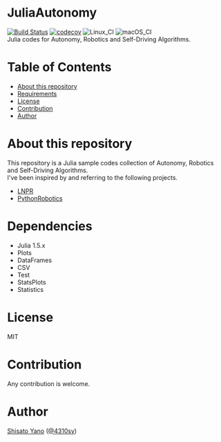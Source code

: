 # JuliaAutonomy
[![Build Status](https://travis-ci.org/ShisatoYano/JuliaAutonomy.svg?branch=main)](https://travis-ci.org/ShisatoYano/JuliaAutonomy) [![codecov](https://codecov.io/gh/ShisatoYano/JuliaAutonomy/branch/main/graph/badge.svg?token=N5OHnRHXcp)](https://codecov.io/gh/ShisatoYano/JuliaAutonomy) ![Linux_CI](https://github.com/ShisatoYano/JuliaAutonomy/workflows/Linux_CI/badge.svg) ![macOS_CI](https://github.com/ShisatoYano/JuliaAutonomy/workflows/macOS_CI/badge.svg)  
Julia codes for Autonomy, Robotics and Self-Driving Algorithms.  

# Table of Contents
* [About this repository](#about-this-repository)  
* [Requirements](#requirements)  
* [License](#license)  
* [Contribution](#contribution)  
* [Author](#author)

# About this repository
This repository is a Julia sample codes collection of Autonomy, Robotics and Self-Driving Algorithms.  
I've been inspired by and referring to the following projects.  
* [LNPR](https://github.com/ryuichiueda/LNPR)  
* [PythonRobotics](https://github.com/AtsushiSakai/PythonRobotics)  

# Dependencies
* Julia 1.5.x  
* Plots  
* DataFrames  
* CSV  
* Test  
* StatsPlots
* Statistics

# License
MIT  

# Contribution
Any contribution is welcome.  

# Author
[Shisato Yano](https://github.com/ShisatoYano) ([@4310sy](https://twitter.com/4310sy))  